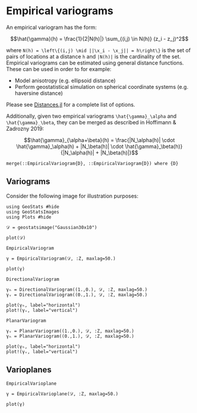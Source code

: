 # Empirical variograms

An empirical variogram has the form:

```math
\hat{\gamma}(h) = \frac{1}{2|N(h)|} \sum_{(i,j) \in N(h)} (z_i - z_j)^2
```

where ``N(h) = \left\{(i,j) \mid ||\x_i - \x_j|| = h\right\}`` is the set
of pairs of locations at a distance ``h`` and ``|N(h)|`` is the cardinality
of the set. Empirical variograms can be estimated using general distance
functions. These can be used in order to for example:

- Model anisotropy (e.g. ellipsoid distance)
- Perform geostatistical simulation on spherical coordinate systems (e.g. haversine distance)

Please see [Distances.jl](https://github.com/JuliaStats/Distances.jl)
for a complete list of options.

Additionally, given two empirical variograms ``\hat{\gamma}_\alpha`` and ``\hat{\gamma}_\beta``,
they can be merged as described in Hoffimann & Zadrozny 2019:

```math
\hat{\gamma}_{\alpha+\beta}(h) =
\frac{|N_\alpha(h)| \cdot \hat{\gamma}_\alpha(h) + |N_\beta(h)| \cdot \hat{\gamma}_\beta(h)}{|N_\alpha(h)| + |N_\beta(h)|}
```

```@docs
merge(::EmpiricalVariogram{D}, ::EmpiricalVariogram{D}) where {D}
```

## Variograms

Consider the following image for illustration purposes:

```@example empirical
using GeoStats #hide
using GeoStatsImages
using Plots #hide

𝒟 = geostatsimage("Gaussian30x10")

plot(𝒟)
```

```@docs
EmpiricalVariogram
```

```@example empirical
γ = EmpiricalVariogram(𝒟, :Z, maxlag=50.)

plot(γ)
```

```@docs
DirectionalVariogram
```

```@example empirical
γₕ = DirectionalVariogram((1.,0.), 𝒟, :Z, maxlag=50.)
γᵥ = DirectionalVariogram((0.,1.), 𝒟, :Z, maxlag=50.)

plot(γₕ, label="horizontal")
plot!(γᵥ, label="vertical")
```

```@docs
PlanarVariogram
```

```@example empirical
γᵥ = PlanarVariogram((1.,0.), 𝒟, :Z, maxlag=50.)
γₕ = PlanarVariogram((0.,1.), 𝒟, :Z, maxlag=50.)

plot(γₕ, label="horizontal")
plot!(γᵥ, label="vertical")
```

## Varioplanes

```@docs
EmpiricalVarioplane
```

```@example empirical
γ = EmpiricalVarioplane(𝒟, :Z, maxlag=50.)

plot(γ)
```
